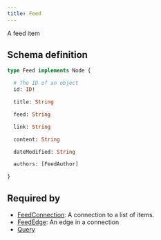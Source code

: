 ```yaml
---
title: Feed
---
```


<p>A feed item</p>


## Schema definition
```graphql
type Feed implements Node {

  # The ID of an object
  id: ID! 

  title: String 

  feed: String 

  link: String 

  content: String 

  dateModified: String 

  authors: [FeedAuthor] 

}
```
## Required by
* [FeedConnection](graphql/schema/feedconnection.md): A connection to a list of items.
* [FeedEdge](graphql/schema/feededge.md): An edge in a connection
* [Query](graphql/schema/query.md)
